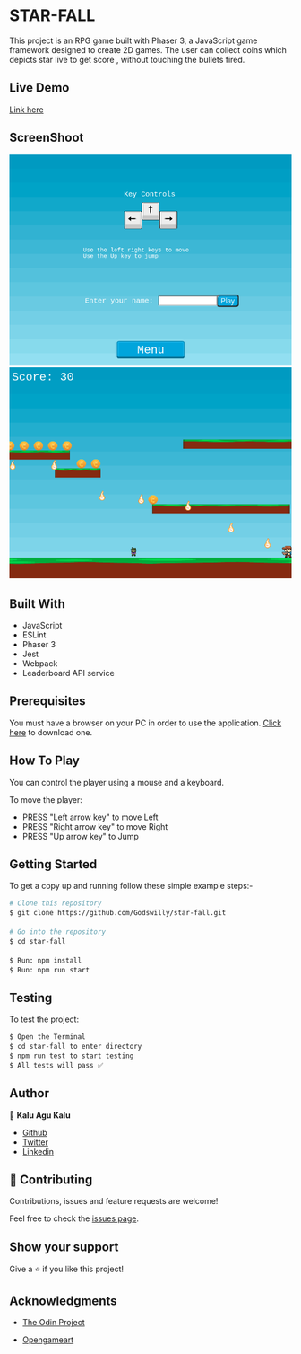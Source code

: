 # STAR-FALL


This project is an RPG game built with Phaser 3, a JavaScript game framework designed to create 2D games. The user can collect coins which depicts star live to get score , without touching the bullets fired.

## Live Demo

[Link here](https://goofy-wright-45a581.netlify.app/)

## ScreenShoot

![Screenshoot](dist/assets/image/screenshot1.png)
![Screenshoot](dist/assets/image/screenshot2.png)

## Built With

- JavaScript
- ESLint
- Phaser 3
- Jest
- Webpack
- Leaderboard API service


## Prerequisites

You must have a browser on your PC in order to use the application. [Click here](https://www.mozilla.org/en-US/firefox/new/) to download one.


## How To Play
You can control the player using a mouse and a keyboard.

To move the player:
- PRESS "Left arrow key" to move Left
- PRESS "Right arrow key" to move Right
- PRESS "Up arrow key" to Jump


## Getting Started

To get a copy up and running follow these simple example steps:-

```bash
# Clone this repository
$ git clone https://github.com/Godswilly/star-fall.git

# Go into the repository
$ cd star-fall

$ Run: npm install
$ Run: npm run start

```

## Testing
To test the project:

```bash
$ Open the Terminal
$ cd star-fall to enter directory
$ npm run test to start testing
$ All tests will pass ✅

```

## Author

👤 **Kalu Agu Kalu**

- [Github](https://github.com/Godswilly)
- [Twitter](https://twitter.com/KaluAguKalu17)
- [Linkedin](https://www.linkedin.com/in/kalu-agu-kalu/)

## 🤝 Contributing

Contributions, issues and feature requests are welcome!

Feel free to check the <a href="https://github.com/Godswilly/star-fall/issues" target="_blank">issues page</a>.

## Show your support

Give a ⭐️ if you like this project!

## Acknowledgments

- <a href="https://www.theodinproject.com/" target="_blank">The Odin Project</a>

- <a href="https://www.opengameart.org" target="_blank">Opengameart</a>

